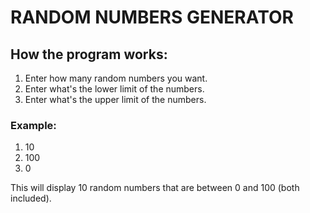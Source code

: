 # RANDOM NUMBERS GENERATOR

## How the program works:
1. Enter how many random numbers you want.
2. Enter what's the lower limit of the numbers. 
3. Enter what's the upper limit of the numbers.

### Example:
1. 10
2. 100
3. 0

This will display 10 random numbers that are between 0 and 100 (both included).